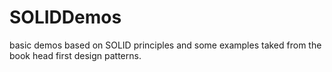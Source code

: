 # SOLIDDemos
basic demos based on SOLID principles and some examples taked from the book head first design patterns.
